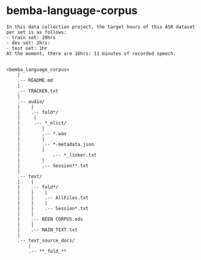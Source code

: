 # bemba-language-corpus

	In this data collection project, the target hours of this ASR dataset per set is as follows:
	- train set: 20hrs
	- dev set: 2hrs:
	- test set: 1hr
	At the moment, there are 16hrs: 11 minutes of recorded speech.  


	<bemba_language_corpus>
		|
		.-- README.md
		|
		.-- TRACKER.txt
		|
		.-- audio/
		|    |
		|    .-- fold*/
		|	  |
		|	  .-- *_elict/
		|		 |
		|		 .-- *.wav
		|		 |
		|		 .-- *-metadata.json
		|		 |
		|	      	 .-- *_linker.txt
		|		 |
		|		 .-- Session**.txt
		|        
		.-- text/
		|    |
		|    .-- fold*/
		|    |    |
		|    |    .-- AllFiles.txt
		|    |    |
		|    |    .-- Session*.txt
		|    | 
		|    .-- BEEN CORPUS.ods
		|    |    
		|    .-- MAIN_TEXT.txt
		|
		.-- text_source_docs/
			|
			.-- **_fold_**
